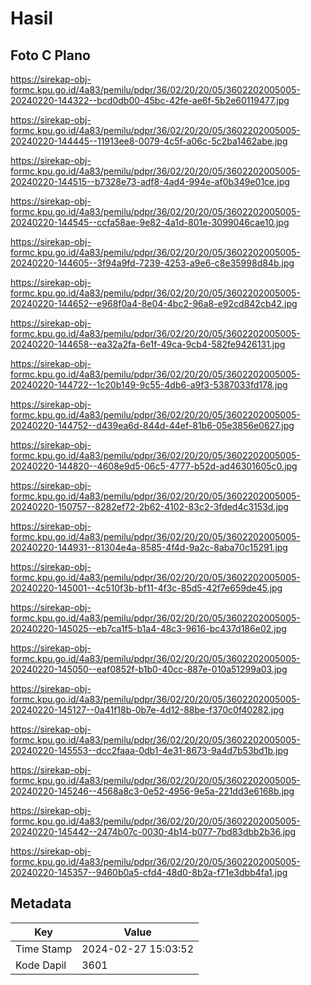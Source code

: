 # Hasil

## Foto C Plano

https://sirekap-obj-formc.kpu.go.id/4a83/pemilu/pdpr/36/02/20/20/05/3602202005005-20240220-144322--bcd0db00-45bc-42fe-ae6f-5b2e60119477.jpg

https://sirekap-obj-formc.kpu.go.id/4a83/pemilu/pdpr/36/02/20/20/05/3602202005005-20240220-144445--11913ee8-0079-4c5f-a06c-5c2ba1462abe.jpg

https://sirekap-obj-formc.kpu.go.id/4a83/pemilu/pdpr/36/02/20/20/05/3602202005005-20240220-144515--b7328e73-adf8-4ad4-994e-af0b349e01ce.jpg

https://sirekap-obj-formc.kpu.go.id/4a83/pemilu/pdpr/36/02/20/20/05/3602202005005-20240220-144545--ccfa58ae-9e82-4a1d-801e-3099046cae10.jpg

https://sirekap-obj-formc.kpu.go.id/4a83/pemilu/pdpr/36/02/20/20/05/3602202005005-20240220-144605--3f94a9fd-7239-4253-a9e6-c8e35998d84b.jpg

https://sirekap-obj-formc.kpu.go.id/4a83/pemilu/pdpr/36/02/20/20/05/3602202005005-20240220-144652--e968f0a4-8e04-4bc2-96a8-e92cd842cb42.jpg

https://sirekap-obj-formc.kpu.go.id/4a83/pemilu/pdpr/36/02/20/20/05/3602202005005-20240220-144658--ea32a2fa-6e1f-49ca-9cb4-582fe9426131.jpg

https://sirekap-obj-formc.kpu.go.id/4a83/pemilu/pdpr/36/02/20/20/05/3602202005005-20240220-144722--1c20b149-9c55-4db6-a9f3-5387033fd178.jpg

https://sirekap-obj-formc.kpu.go.id/4a83/pemilu/pdpr/36/02/20/20/05/3602202005005-20240220-144752--d439ea6d-844d-44ef-81b6-05e3856e0627.jpg

https://sirekap-obj-formc.kpu.go.id/4a83/pemilu/pdpr/36/02/20/20/05/3602202005005-20240220-144820--4608e9d5-06c5-4777-b52d-ad46301605c0.jpg

https://sirekap-obj-formc.kpu.go.id/4a83/pemilu/pdpr/36/02/20/20/05/3602202005005-20240220-150757--8282ef72-2b62-4102-83c2-3fded4c3153d.jpg

https://sirekap-obj-formc.kpu.go.id/4a83/pemilu/pdpr/36/02/20/20/05/3602202005005-20240220-144931--81304e4a-8585-4f4d-9a2c-8aba70c15291.jpg

https://sirekap-obj-formc.kpu.go.id/4a83/pemilu/pdpr/36/02/20/20/05/3602202005005-20240220-145001--4c510f3b-bf11-4f3c-85d5-42f7e659de45.jpg

https://sirekap-obj-formc.kpu.go.id/4a83/pemilu/pdpr/36/02/20/20/05/3602202005005-20240220-145025--eb7ca1f5-b1a4-48c3-9616-bc437d186e02.jpg

https://sirekap-obj-formc.kpu.go.id/4a83/pemilu/pdpr/36/02/20/20/05/3602202005005-20240220-145050--eaf0852f-b1b0-40cc-887e-010a51299a03.jpg

https://sirekap-obj-formc.kpu.go.id/4a83/pemilu/pdpr/36/02/20/20/05/3602202005005-20240220-145127--0a41f18b-0b7e-4d12-88be-f370c0f40282.jpg

https://sirekap-obj-formc.kpu.go.id/4a83/pemilu/pdpr/36/02/20/20/05/3602202005005-20240220-145553--dcc2faaa-0db1-4e31-8673-9a4d7b53bd1b.jpg

https://sirekap-obj-formc.kpu.go.id/4a83/pemilu/pdpr/36/02/20/20/05/3602202005005-20240220-145246--4568a8c3-0e52-4956-9e5a-221dd3e6168b.jpg

https://sirekap-obj-formc.kpu.go.id/4a83/pemilu/pdpr/36/02/20/20/05/3602202005005-20240220-145442--2474b07c-0030-4b14-b077-7bd83dbb2b36.jpg

https://sirekap-obj-formc.kpu.go.id/4a83/pemilu/pdpr/36/02/20/20/05/3602202005005-20240220-145357--9460b0a5-cfd4-48d0-8b2a-f71e3dbb4fa1.jpg


## Metadata

| Key        | Value               |
| ---------- | ------------------- |
| Time Stamp | 2024-02-27 15:03:52 |
| Kode Dapil | 3601                |



